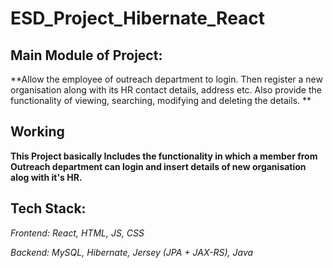 # ESD_Project_Hibernate_React
## Main Module of Project: 
**Allow the employee of outreach department to login. Then register a new organisation along with its HR contact details, address etc. Also provide the functionality of viewing, searching, modifying and deleting the details. **

## Working
**This Project basically Includes the functionality in which a member from Outreach department can login and insert details of new organisation alog with it's HR.**

## Tech Stack:

*Frontend: React, HTML, JS, CSS*

*Backend: MySQL, Hibernate, Jersey (JPA + JAX-RS), Java*
